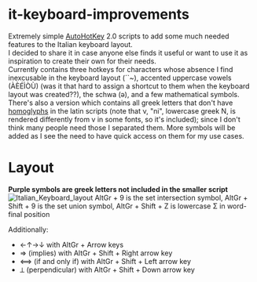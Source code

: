 # it-keyboard-improvements
Extremely simple [AutoHotKey](https://www.autohotkey.com/) 2.0 scripts to add some much needed features to the Italian keyboard layout.   
I decided to share it in case anyone else finds it useful or want to use it as inspiration to create their own for their needs.  
Currently contains three hotkeys for characters whose absence I find inexcusable in the keyboard layout (´\`~), accented uppercase vowels (ÀÈÉÌÒÙ) (was it that hard to assign a shortcut to them when the keyboard layout was created??), the schwa (ə), and a few mathematical symbols. There's also a version which contains all greek letters that don't have [homoglyphs](https://en.wikipedia.org/wiki/Homoglyph) in the latin scripts (note that ν, "ni", lowercase greek N, is rendered differently from v in some fonts, so it's included); since I don't think many people need those I separated them. 
More symbols will be added as I see the need to have quick access on them for my use cases.

# Layout
__Purple symbols are greek letters not included in the smaller script__
![Italian_Keyboard_layout](https://user-images.githubusercontent.com/100133857/235499894-3c452c8d-24f1-4360-aa0b-b5a3d35959a6.svg)
AltGr + 9 is the set intersection symbol, AltGr + Shift + 9 is the set union symbol, AltGr + Shift + Z is lowercase Σ in word-final position

Additionally: 
* ←↑→↓ with AltGr + Arrow keys
* ⇒ (implies) with AltGr + Shift + Right arrow key
* ⟺ (if and only if) with AltGr + Shift + Left arrow key
* ⟂ (perpendicular) with AltGr + Shift + Down arrow key
